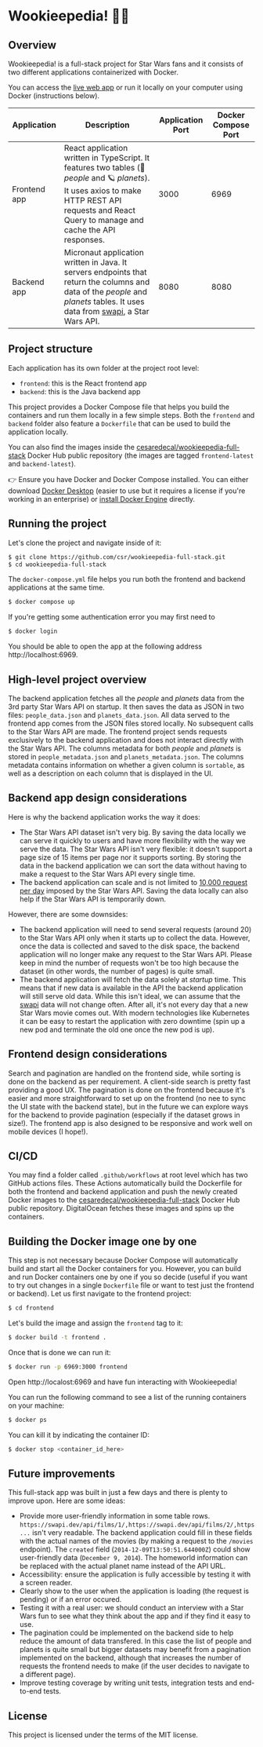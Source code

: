 # Wookieepedia! 🌌🔫

## Overview

Wookieepedia! is a full-stack project for Star Wars fans and it consists of two different applications containerized with Docker. 

You can access the [live web app](https://wookieepedia-fullstack-app-grbeu.ondigitalocean.app/) or run it locally on your computer using Docker (instructions below).

| Application     | Description                                  | Application Port | Docker Compose Port |
|-----------------|----------------------------------------------|------------------|----------------------|
| Frontend app    | React application written in TypeScript. It features two tables (🤖 _people_ and 🪐 _planets_). It uses axios to make HTTP REST API requests and React Query to manage and cache the API responses. | 3000             | 6969                 |
| Backend app     | Micronaut application written in Java. It servers endpoints that return the columns and data of the _people_ and _planets_ tables. It uses data from [swapi](https://swapi.dev/), a Star Wars API.  | 8080             | 8080                 |

## Project structure

Each application has its own folder at the project root level:

* `frontend`: this is the React frontend app
* `backend`: this is the Java backend app

This project provides a Docker Compose file that helps you build the containers and run them locally in a few simple steps. Both the `frontend` and `backend` folder also feature a `Dockerfile` that can be used to build the application locally. 

You can also find the images inside the [cesaredecal/wookieepedia-full-stack](https://hub.docker.com/repository/docker/cesaredecal/wookieepedia-full-stack) Docker Hub public repository (the images are tagged `frontend-latest` and `backend-latest`).

👉 Ensure you have Docker and Docker Compose installed. You can either download [Docker Desktop](https://www.docker.com/products/docker-desktop/) (easier to use but it requires a license if you're working in an enterprise) or [install Docker Engine](https://docs.docker.com/engine/install/ubuntu/#install-using-the-convenience-script) directly.

## Running the project

Let's clone the project and navigate inside of it:

```bash
$ git clone https://github.com/csr/wookieepedia-full-stack.git
$ cd wookieepedia-full-stack
```

The `docker-compose.yml` file helps you run both the frontend and backend applications at the same time.

```bash
$ docker compose up
```

If you're getting some authentication error you may first need to 

```bash
$ docker login
```

You should be able to open the app at the following address http://localhost:6969.

## High-level project overview

The backend application fetches all the _people_ and _planets_ data from the 3rd party Star Wars API on startup. It then saves the data as JSON in two files: `people_data.json` and `planets_data.json`. All data served to the frontend app comes from the JSON files stored locally. No subsequent calls to the Star Wars API are made. The frontend project sends requests exclusively to the backend application and does not interact directly with the Star Wars API. The columns metadata for both _people_ and _planets_ is stored in `people_metadata.json` and `planets_metadata.json`. The columns metadata contains information on whether a given column is `sortable`, as well as a description on each column that is displayed in the UI.

## Backend app design considerations

Here is why the backend application works the way it does:

* The Star Wars API dataset isn't very big. By saving the data locally we can serve it quickly to users and have more flexibility with the way we serve the data. The Star Wars API isn't very flexible: it doesn't support a page size of 15 items per page nor it supports sorting. By storing the data in the backend application we can sort the data without having to make a request to the Star Wars API every single time.
* The backend application can scale and is not limited to [10,000 request per day](https://swapi.dev/documentation#rate) imposed by the Star Wars API. Saving the data locally can also help if the Star Wars API is temporarily down.

However, there are some downsides:

* The backend application will need to send several requests (around 20) to the Star Wars API only when it starts up to collect the data. However, once the data is collected and saved to the disk space, the backend application will no longer make any request to the Star Wars API. Please keep in mind the number of requests won't be too high because the dataset (in other words, the number of pages) is quite small.
* The backend application will fetch the data solely at _startup_ time. This means that if new data is available in the API the backend application will still serve old data. While this isn't ideal, we can assume that the [swapi](https://swapi.dev/) data will not change often. After all, it's not every day that a new Star Wars movie comes out. With modern technologies like Kubernetes it can be easy to restart the application with zero downtime (spin up a new pod and terminate the old one once the new pod is up).

## Frontend design considerations

Search and pagination are handled on the frontend side, while sorting is done on the backend as per requirement. A client-side search is pretty fast providing a good UX. The pagination is done on the frontend because it's easier and more straightforward to set up on the frontend (no nee to sync the UI state with the backend state), but in the future we can explore ways for the backend to provide pagination (especially if the dataset grows in size!). The frontend app is also designed to be responsive and work well on mobile devices (I hope!).

## CI/CD

You may find a folder called `.github/workflows` at root level which has two GitHub actions files. These Actions automatically build the Dockerfile for both the frontend and backend application and push the newly created Docker images to the [cesaredecal/wookieepedia-full-stack](https://hub.docker.com/repository/docker/cesaredecal/wookieepedia-full-stack) Docker Hub public repository. DigitalOcean fetches these images and spins up the containers. 

## Building the Docker image one by one

This step is not necessary because Docker Compose will automatically build and start all the Docker containers for you. However, you can build and run Docker containers one by one if you so decide (useful if you want to try out changes in a single `Dockerfile` file or want to test just the frontend or backend). Let us first navigate to the frontend project:

```bash
$ cd frontend
```

Let's build the image and assign the `frontend` tag to it:

```bash
$ docker build -t frontend .
```

Once that is done we can run it:

```bash
$ docker run -p 6969:3000 frontend
```

Open http://localost:6969 and have fun interacting with Wookieepedia!

You can run the following command to see a list of the running containers on your machine:

```bash
$ docker ps
```

You can kill it by indicating the container ID:

```bash
$ docker stop <container_id_here>
```

## Future improvements

This full-stack app was built in just a few days and there is plenty to improve upon. Here are some ideas:

* Provide more user-friendly information in some table rows. `https://swapi.dev/api/films/1/,https://swapi.dev/api/films/2/,https...` isn't very readable. The backend application could fill in these fields with the actual names of the movies (by making a request to the `/movies` endpoint). The `created` field (`2014-12-09T13:50:51.644000Z`) could show user-friendly data (`December 9, 2014`). The homeworld information can be replaced with the actual planet name instead of the API URL.
* Accessibility: ensure the application is fully accessible by testing it with a screen reader.
* Clearly show to the user when the application is loading (the request is pending) or if an error occured.
* Testing it with a real user: we should conduct an interview with a Star Wars fun to see what they think about the app and if they find it easy to use.
* The pagination could be implemented on the backend side to help reduce the amount of data transfered. In this case the list of people and planets is quite small but bigger datasets may benefit from a pagination implemented on the backend, although that increases the number of requests the frontend needs to make (if the user decides to navigate to a different page).
* Improve testing coverage by writing unit tests, integration tests and end-to-end tests.

## License

This project is licensed under the terms of the MIT license.

